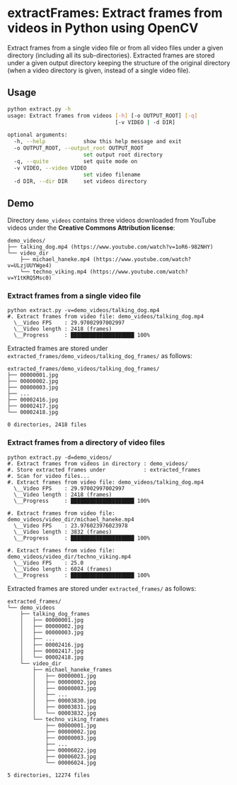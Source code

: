 # extractFrames: Extract frames from videos in Python using OpenCV

Extract frames from a single video file or from all video files under a given directory (including all its sub-directories). Extracted frames are stored under a given output directory keeping the structure of the original directory (when a video directory is given, instead of a single video file).

## Usage

~~~bash
python extract.py -h
usage: Extract frames from videos [-h] [-o OUTPUT_ROOT] [-q]
                                  [-v VIDEO | -d DIR]

optional arguments:
  -h, --help            show this help message and exit
  -o OUTPUT_ROOT, --output_root OUTPUT_ROOT
                        set output root directory
  -q, --quite           set quite mode on
  -v VIDEO, --video VIDEO
                        set video filename
  -d DIR, --dir DIR     set videos directory
~~~



## Demo

Directory `demo_videos` contains three videos downloaded from YouTube videos under the **Creative Commons Attribution license**:

~~~
demo_videos/
├── talking_dog.mp4 (https://www.youtube.com/watch?v=1oR6-982NHY)
└── video_dir
    ├── michael_haneke.mp4 (https://www.youtube.com/watch?v=ULzjUUYWge4)
    └── techno_viking.mp4 (https://www.youtube.com/watch?v=Y1tKRQ5Msc0)
~~~



### Extract frames from a single video file

~~~
python extract.py -v=demo_videos/talking_dog.mp4
#. Extract frames from video file: demo_videos/talking_dog.mp4
  \__Video FPS    : 29.97002997002997
  \__Video length : 2418 (frames)
  \__Progress     : ████████████████████ 100% 

~~~

Extracted frames are stored under `extracted_frames/demo_videos/talking_dog_frames/` as follows:

~~~
extracted_frames/demo_videos/talking_dog_frames/
├── 00000001.jpg
├── 00000002.jpg
├── 00000003.jpg
├── ...
├── 00002416.jpg
├── 00002417.jpg
└── 00002418.jpg

0 directories, 2418 files
~~~



### Extract frames from a directory of video files

~~~
python extract.py -d=demo_videos/
#. Extract frames from videos in directory : demo_videos/
#. Store extracted frames under            : extracted_frames
#. Scan for video files...
#. Extract frames from video file: demo_videos/talking_dog.mp4
  \__Video FPS    : 29.97002997002997
  \__Video length : 2418 (frames)
  \__Progress     : ████████████████████ 100% 

#. Extract frames from video file: demo_videos/video_dir/michael_haneke.mp4
  \__Video FPS    : 23.976023976023978
  \__Video length : 3832 (frames)
  \__Progress     : ████████████████████ 100% 

#. Extract frames from video file: demo_videos/video_dir/techno_viking.mp4
  \__Video FPS    : 25.0
  \__Video length : 6024 (frames)
  \__Progress     : ████████████████████ 100%
~~~

Extracted frames are stored under `extracted_frames/` as follows:

~~~
extracted_frames/
└── demo_videos
    ├── talking_dog_frames
    │   ├── 00000001.jpg
    │   ├── 00000002.jpg
    │   ├── 00000003.jpg
    │   ├── ...
    │   ├── 00002416.jpg
    │   ├── 00002417.jpg
    │   └── 00002418.jpg
    └── video_dir
        ├── michael_haneke_frames
        │   ├── 00000001.jpg
        │   ├── 00000002.jpg
        │   ├── 00000003.jpg
        │   ├── ...
        │   ├── 00003830.jpg
        │   ├── 00003831.jpg
        │   └── 00003832.jpg
        └── techno_viking_frames
            ├── 00000001.jpg
            ├── 00000002.jpg
            ├── 00000003.jpg
            ├── ...
            ├── 00006022.jpg
            ├── 00006023.jpg
            └── 00006024.jpg

5 directories, 12274 files
~~~

